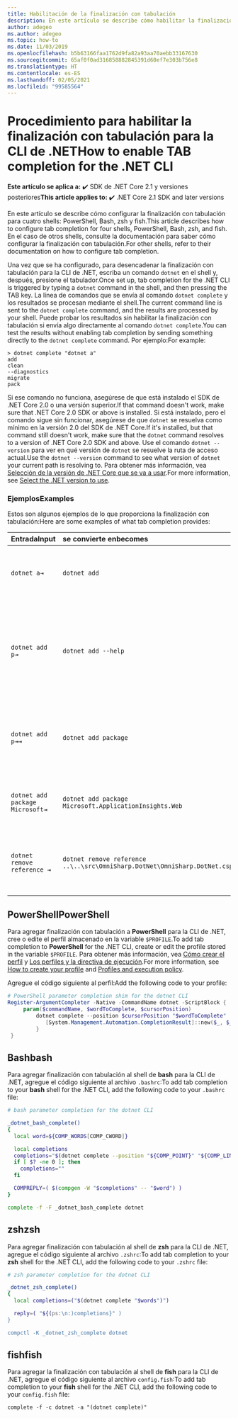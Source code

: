 ```yaml
---
title: Habilitación de la finalización con tabulación
description: En este artículo se describe cómo habilitar la finalización con tabulación para la CLI de .NET en PowerShell, Bash, zsh y fish.
author: adegeo
ms.author: adegeo
ms.topic: how-to
ms.date: 11/03/2019
ms.openlocfilehash: b5b63166faa1762d9fa82a93aa70aebb33167630
ms.sourcegitcommit: 65af0f0ad316858882845391d60ef7e303b756e8
ms.translationtype: HT
ms.contentlocale: es-ES
ms.lasthandoff: 02/05/2021
ms.locfileid: "99585564"
---
```

# <a name="how-to-enable-tab-completion-for-the-net-cli"></a><span data-ttu-id="c728d-103">Procedimiento para habilitar la finalización con tabulación para la CLI de .NET</span><span class="sxs-lookup"><span data-stu-id="c728d-103">How to enable TAB completion for the .NET CLI</span></span>

<span data-ttu-id="c728d-104">**Este artículo se aplica a:** ✔️ SDK de .NET Core 2.1 y versiones posteriores</span><span class="sxs-lookup"><span data-stu-id="c728d-104">**This article applies to:** ✔️ .NET Core 2.1 SDK and later versions</span></span>

<span data-ttu-id="c728d-105">En este artículo se describe cómo configurar la finalización con tabulación para cuatro shells: PowerShell, Bash, zsh y fish.</span><span class="sxs-lookup"><span data-stu-id="c728d-105">This article describes how to configure tab completion for four shells, PowerShell, Bash, zsh, and fish.</span></span> <span data-ttu-id="c728d-106">En el caso de otros shells, consulte la documentación para saber cómo configurar la finalización con tabulación.</span><span class="sxs-lookup"><span data-stu-id="c728d-106">For other shells, refer to their documentation on how to configure tab completion.</span></span>

<span data-ttu-id="c728d-107">Una vez que se ha configurado, para desencadenar la finalización con tabulación para la CLI de .NET, escriba un comando `dotnet` en el shell y, después, presione el tabulador.</span><span class="sxs-lookup"><span data-stu-id="c728d-107">Once set up, tab completion for the .NET CLI is triggered by typing a `dotnet` command in the shell, and then pressing the TAB key.</span></span> <span data-ttu-id="c728d-108">La línea de comandos que se envía al comando `dotnet complete` y los resultados se procesan mediante el shell.</span><span class="sxs-lookup"><span data-stu-id="c728d-108">The current command line is sent to the `dotnet complete` command, and the results are processed by your shell.</span></span> <span data-ttu-id="c728d-109">Puede probar los resultados sin habilitar la finalización con tabulación si envía algo directamente al comando `dotnet complete`.</span><span class="sxs-lookup"><span data-stu-id="c728d-109">You can test the results without enabling tab completion by sending something directly to the `dotnet complete` command.</span></span> <span data-ttu-id="c728d-110">Por ejemplo:</span><span class="sxs-lookup"><span data-stu-id="c728d-110">For example:</span></span>

```console
> dotnet complete "dotnet a"
add
clean
--diagnostics
migrate
pack
```

<span data-ttu-id="c728d-111">Si ese comando no funciona, asegúrese de que está instalado el SDK de .NET Core 2.0 o una versión superior.</span><span class="sxs-lookup"><span data-stu-id="c728d-111">If that command doesn't work, make sure that .NET Core 2.0 SDK or above is installed.</span></span> <span data-ttu-id="c728d-112">Si está instalado, pero el comando sigue sin funcionar, asegúrese de que `dotnet` se resuelva como mínimo en la versión 2.0 del SDK de .NET Core.</span><span class="sxs-lookup"><span data-stu-id="c728d-112">If it's installed, but that command still doesn't work, make sure that the `dotnet` command resolves to a version of .NET Core 2.0 SDK and above.</span></span> <span data-ttu-id="c728d-113">Use el comando `dotnet --version` para ver en qué versión de `dotnet` se resuelve la ruta de acceso actual.</span><span class="sxs-lookup"><span data-stu-id="c728d-113">Use the `dotnet --version` command to see what version of `dotnet` your current path is resolving to.</span></span> <span data-ttu-id="c728d-114">Para obtener más información, vea [Selección de la versión de .NET Core que se va a usar](../versions/selection.md).</span><span class="sxs-lookup"><span data-stu-id="c728d-114">For more information, see [Select the .NET version to use](../versions/selection.md).</span></span>

### <a name="examples"></a><span data-ttu-id="c728d-115">Ejemplos</span><span class="sxs-lookup"><span data-stu-id="c728d-115">Examples</span></span>

<span data-ttu-id="c728d-116">Estos son algunos ejemplos de lo que proporciona la finalización con tabulación:</span><span class="sxs-lookup"><span data-stu-id="c728d-116">Here are some examples of what tab completion provides:</span></span>

<span data-ttu-id="c728d-117">Entrada</span><span class="sxs-lookup"><span data-stu-id="c728d-117">Input</span></span>                                | <span data-ttu-id="c728d-118">se convierte en</span><span class="sxs-lookup"><span data-stu-id="c728d-118">becomes</span></span>                                                                     | <span data-ttu-id="c728d-119">porque</span><span class="sxs-lookup"><span data-stu-id="c728d-119">because</span></span>
:------------------------------------|:----------------------------------------------------------------------------|:--------------------------------
`dotnet a⇥`                          | `dotnet add`                                                                 | <span data-ttu-id="c728d-120">`add` es el primer subcomando, por orden alfabético.</span><span class="sxs-lookup"><span data-stu-id="c728d-120">`add` is the first subcommand, alphabetically.</span></span>
`dotnet add p⇥`                      | `dotnet add --help`                                                          | <span data-ttu-id="c728d-121">La finalización con tabulación hace coincidir las subcadenas y `--help` aparece primero alfabéticamente.</span><span class="sxs-lookup"><span data-stu-id="c728d-121">Tab completion matches substrings and `--help` comes first alphabetically.</span></span>
`dotnet add p⇥⇥`                    | `dotnet add package`                                                          | <span data-ttu-id="c728d-122">Al presionar la tecla Tab una segunda vez aparece la siguiente sugerencia.</span><span class="sxs-lookup"><span data-stu-id="c728d-122">Pressing tab a second time brings up the next suggestion.</span></span>
`dotnet add package Microsoft⇥`      | `dotnet add package Microsoft.ApplicationInsights.Web`                      | <span data-ttu-id="c728d-123">Los resultados se devuelven por orden alfabético.</span><span class="sxs-lookup"><span data-stu-id="c728d-123">Results are returned alphabetically.</span></span>
`dotnet remove reference ⇥`          | `dotnet remove reference ..\..\src\OmniSharp.DotNet\OmniSharp.DotNet.csproj` | <span data-ttu-id="c728d-124">La finalización con tabulación es compatible con archivos de proyecto.</span><span class="sxs-lookup"><span data-stu-id="c728d-124">Tab completion is project file aware.</span></span>

## <a name="powershell"></a><span data-ttu-id="c728d-125">PowerShell</span><span class="sxs-lookup"><span data-stu-id="c728d-125">PowerShell</span></span>

<span data-ttu-id="c728d-126">Para agregar finalización con tabulación a **PowerShell** para la CLI de .NET, cree o edite el perfil almacenado en la variable `$PROFILE`.</span><span class="sxs-lookup"><span data-stu-id="c728d-126">To add tab completion to **PowerShell** for the .NET CLI, create or edit the profile stored in the variable `$PROFILE`.</span></span> <span data-ttu-id="c728d-127">Para obtener más información, vea [Cómo crear el perfil](/powershell/module/microsoft.powershell.core/about/about_profiles#how-to-create-a-profile) y [Los perfiles y la directiva de ejecución](/powershell/module/microsoft.powershell.core/about/about_profiles#profiles-and-execution-policy).</span><span class="sxs-lookup"><span data-stu-id="c728d-127">For more information, see [How to create your profile](/powershell/module/microsoft.powershell.core/about/about_profiles#how-to-create-a-profile) and [Profiles and execution policy](/powershell/module/microsoft.powershell.core/about/about_profiles#profiles-and-execution-policy).</span></span>

<span data-ttu-id="c728d-128">Agregue el código siguiente al perfil:</span><span class="sxs-lookup"><span data-stu-id="c728d-128">Add the following code to your profile:</span></span>

```powershell
# PowerShell parameter completion shim for the dotnet CLI
Register-ArgumentCompleter -Native -CommandName dotnet -ScriptBlock {
     param($commandName, $wordToComplete, $cursorPosition)
         dotnet complete --position $cursorPosition "$wordToComplete" | ForEach-Object {
            [System.Management.Automation.CompletionResult]::new($_, $_, 'ParameterValue', $_)
         }
 }
```

## <a name="bash"></a><span data-ttu-id="c728d-129">Bash</span><span class="sxs-lookup"><span data-stu-id="c728d-129">bash</span></span>

<span data-ttu-id="c728d-130">Para agregar finalización con tabulación al shell de **bash** para la CLI de .NET, agregue el código siguiente al archivo `.bashrc`:</span><span class="sxs-lookup"><span data-stu-id="c728d-130">To add tab completion to your **bash** shell for the .NET CLI, add the following code to your `.bashrc` file:</span></span>

```bash
# bash parameter completion for the dotnet CLI

_dotnet_bash_complete()
{
  local word=${COMP_WORDS[COMP_CWORD]}

  local completions
  completions="$(dotnet complete --position "${COMP_POINT}" "${COMP_LINE}" 2>/dev/null)"
  if [ $? -ne 0 ]; then
    completions=""
  fi

  COMPREPLY=( $(compgen -W "$completions" -- "$word") )
}

complete -f -F _dotnet_bash_complete dotnet
```

## <a name="zsh"></a><span data-ttu-id="c728d-131">zsh</span><span class="sxs-lookup"><span data-stu-id="c728d-131">zsh</span></span>

<span data-ttu-id="c728d-132">Para agregar finalización con tabulación al shell de **zsh** para la CLI de .NET, agregue el código siguiente al archivo `.zshrc`:</span><span class="sxs-lookup"><span data-stu-id="c728d-132">To add tab completion to your **zsh** shell for the .NET CLI, add the following code to your `.zshrc` file:</span></span>

```zsh
# zsh parameter completion for the dotnet CLI

_dotnet_zsh_complete()
{
  local completions=("$(dotnet complete "$words")")

  reply=( "${(ps:\n:)completions}" )
}

compctl -K _dotnet_zsh_complete dotnet
```

## <a name="fish"></a><span data-ttu-id="c728d-133">fish</span><span class="sxs-lookup"><span data-stu-id="c728d-133">fish</span></span>

<span data-ttu-id="c728d-134">Para agregar la finalización con tabulación al shell de **fish** para la CLI de .NET, agregue el código siguiente al archivo `config.fish`:</span><span class="sxs-lookup"><span data-stu-id="c728d-134">To add tab completion to your **fish** shell for the .NET CLI, add the following code to your `config.fish` file:</span></span>

```fish
complete -f -c dotnet -a "(dotnet complete)"
```
